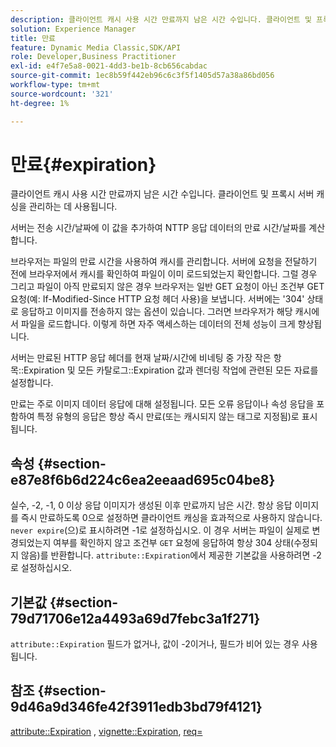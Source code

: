 ```yaml
---
description: 클라이언트 캐시 사용 시간 만료까지 남은 시간 수입니다. 클라이언트 및 프록시 서버 캐싱을 관리하는 데 사용됩니다.
solution: Experience Manager
title: 만료
feature: Dynamic Media Classic,SDK/API
role: Developer,Business Practitioner
exl-id: e4f7e5a8-0021-4dd3-be1b-8cb656cabdac
source-git-commit: 1ec8b59f442eb96c6c3f5f1405d57a38a86bd056
workflow-type: tm+mt
source-wordcount: '321'
ht-degree: 1%

---
```


# 만료{#expiration}

클라이언트 캐시 사용 시간 만료까지 남은 시간 수입니다. 클라이언트 및 프록시 서버 캐싱을 관리하는 데 사용됩니다.

서버는 전송 시간/날짜에 이 값을 추가하여 NTTP 응답 데이터의 만료 시간/날짜를 계산합니다.

브라우저는 파일의 만료 시간을 사용하여 캐시를 관리합니다. 서버에 요청을 전달하기 전에 브라우저에서 캐시를 확인하여 파일이 이미 로드되었는지 확인합니다. 그럴 경우 그리고 파일이 아직 만료되지 않은 경우 브라우저는 일반 GET 요청이 아닌 조건부 GET 요청(예: If-Modified-Since HTTP 요청 헤더 사용)을 보냅니다. 서버에는 &#39;304&#39; 상태로 응답하고 이미지를 전송하지 않는 옵션이 있습니다. 그러면 브라우저가 해당 캐시에서 파일을 로드합니다. 이렇게 하면 자주 액세스하는 데이터의 전체 성능이 크게 향상됩니다.

서버는 만료된 HTTP 응답 헤더를 현재 날짜/시간에 비네팅 중 가장 작은 항목::Expiration 및 모든 카탈로그::Expiration 값과 렌더링 작업에 관련된 모든 자료를 설정합니다.

만료는 주로 이미지 데이터 응답에 대해 설정됩니다. 모든 오류 응답이나 속성 응답을 포함하여 특정 유형의 응답은 항상 즉시 만료(또는 캐시되지 않는 태그로 지정됨)로 표시됩니다.

## 속성 {#section-e87e8f6b6d224c6ea2eeaad695c04be8}

실수, -2, -1, 0 이상 응답 이미지가 생성된 이후 만료까지 남은 시간. 항상 응답 이미지를 즉시 만료하도록 0으로 설정하면 클라이언트 캐싱을 효과적으로 사용하지 않습니다. `never expire`(으)로 표시하려면 -1로 설정하십시오. 이 경우 서버는 파일이 실제로 변경되었는지 여부를 확인하지 않고 조건부 `GET` 요청에 응답하여 항상 304 상태(수정되지 않음)를 반환합니다. `attribute::Expiration`에서 제공한 기본값을 사용하려면 -2로 설정하십시오.

## 기본값 {#section-79d71706e12a4493a69d7febc3a1f271}

`attribute::Expiration` 필드가 없거나, 값이 -2이거나, 필드가 비어 있는 경우 사용됩니다.

## 참조 {#section-9d46a9d346fe42f3911edb3bd79f4121}

[attribute::Expiration](../../../../../ir-api/material-cat/image-rendering-api-ref/c-ir-material-catalog/c-ir-attributes-reference/r-ir-expiration.md#reference-0f68ad8199c64bd4bc8d27dd78b7d996) ,  [vignette::Expiration](../../../../../ir-api/material-cat/image-rendering-api-ref/c-ir-material-catalog/c-ir-vignette-map-reference/r-ir-expiration-vignette.md#reference-df80829da93e4c0ab3f97a1792d9c74c),  [req=](../../../../../ir-api/http-protocol/image-rendering-api-ref/c-ir-http-protocol-ref/c-ir-http-protocol-command-reference/r-ir-req.md#reference-792b1a663fb64261bd2de2a209b847fb)
